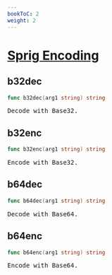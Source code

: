 ```yaml
---
bookToC: 2
weight: 2
---
```

# [Sprig Encoding](http://masterminds.github.io/sprig/encoding.html)
<!-- markdownlint-disable MD033 MD024 --->

## __b32dec__

```go
func b32dec(arg1 string) string
```

<pre>
Decode with Base32.
</pre>

## __b32enc__

```go
func b32enc(arg1 string) string
```

<pre>
Encode with Base32.
</pre>

## __b64dec__

```go
func b64dec(arg1 string) string
```

<pre>
Decode with Base64.
</pre>

## __b64enc__

```go
func b64enc(arg1 string) string
```

<pre>
Encode with Base64.
</pre>
